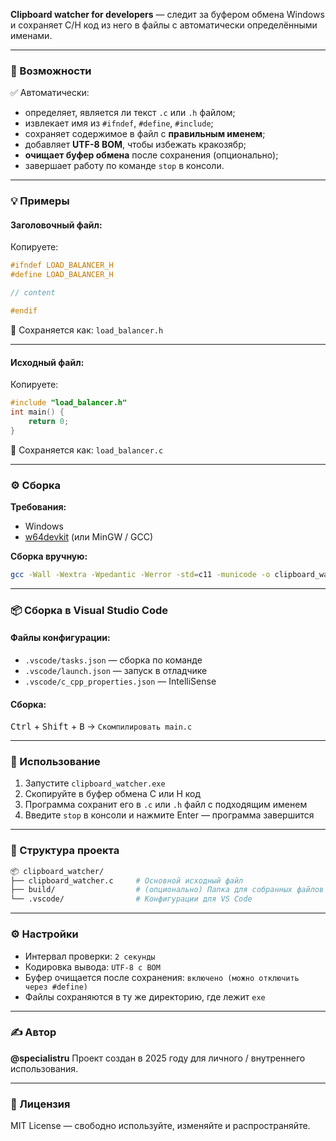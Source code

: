 **Clipboard watcher for developers** — следит за буфером обмена Windows и сохраняет C/H код из него в файлы с автоматически определёнными именами.

---

### 🧠 Возможности

✅ Автоматически:

* определяет, является ли текст `.c` или `.h` файлом;
* извлекает имя из `#ifndef`, `#define`, `#include`;
* сохраняет содержимое в файл с **правильным именем**;
* добавляет **UTF-8 BOM**, чтобы избежать кракозябр;
* **очищает буфер обмена** после сохранения (опционально);
* завершает работу по команде `stop` в консоли.

---

### 💡 Примеры

#### Заголовочный файл:

Копируете:

```c
#ifndef LOAD_BALANCER_H
#define LOAD_BALANCER_H

// content

#endif
```

📁 Сохраняется как: `load_balancer.h`

---

#### Исходный файл:

Копируете:

```c
#include "load_balancer.h"
int main() {
    return 0;
}
```

📁 Сохраняется как: `load_balancer.c`

---

### ⚙️ Сборка

**Требования:**

* Windows
* [w64devkit](https://github.com/skeeto/w64devkit) (или MinGW / GCC)

**Сборка вручную:**

```bash
gcc -Wall -Wextra -Wpedantic -Werror -std=c11 -municode -o clipboard_watcher.exe clipboard_watcher.c -mwindows
```

---

### 📦 Сборка в Visual Studio Code

#### Файлы конфигурации:

* `.vscode/tasks.json` — сборка по команде
* `.vscode/launch.json` — запуск в отладчике
* `.vscode/c_cpp_properties.json` — IntelliSense

#### Сборка:

<kbd>Ctrl</kbd> + <kbd>Shift</kbd> + <kbd>B</kbd> → `Скомпилировать main.c`

---

### 🚀 Использование

1. Запустите `clipboard_watcher.exe`
2. Скопируйте в буфер обмена C или H код
3. Программа сохранит его в `.c` или `.h` файл с подходящим именем
4. Введите `stop` в консоли и нажмите Enter — программа завершится

---

### 📁 Структура проекта

```bash
📦 clipboard_watcher/
├── clipboard_watcher.c     # Основной исходный файл
├── build/                  # (опционально) Папка для собранных файлов
└── .vscode/                # Конфигурации для VS Code
```

---

### ⚙️ Настройки

* Интервал проверки: `2 секунды`
* Кодировка вывода: `UTF-8 с BOM`
* Буфер очищается после сохранения: `включено (можно отключить через #define)`
* Файлы сохраняются в ту же директорию, где лежит `exe`

---

### ✍️ Автор

**@specialistru**
Проект создан в 2025 году для личного / внутреннего использования.

---

### 📄 Лицензия

MIT License — свободно используйте, изменяйте и распространяйте.
